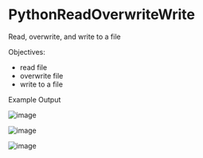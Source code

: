 # PythonReadOverwriteWrite
Read, overwrite, and  write to a file

Objectives:
- read file
- overwrite file
- write to a file

Example Output

![image](https://user-images.githubusercontent.com/97081479/179938719-b789b243-3aee-434d-920a-a51ee59c749c.png)

![image](https://user-images.githubusercontent.com/97081479/179938748-6a088068-8d61-49d2-8c41-45297c32f214.png)

![image](https://user-images.githubusercontent.com/97081479/179938822-d1f1ecd1-de01-4cef-8d18-59b2e65b62d7.png)

